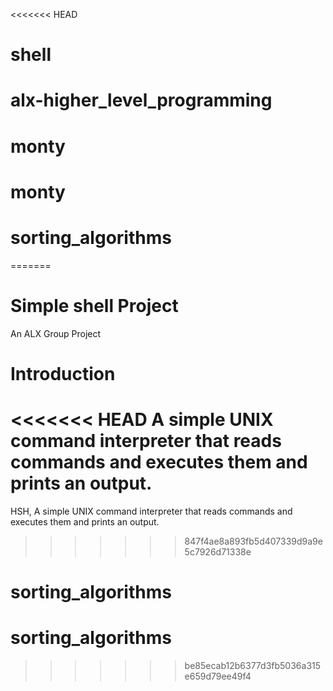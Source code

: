<<<<<<< HEAD
# shell
# alx-higher_level_programming
# monty
# monty
# sorting_algorithms
=======
# Simple shell Project
An ALX Group Project

# Introduction
<<<<<<< HEAD
A simple UNIX command interpreter that reads commands and executes them and prints an output.
=======
HSH, A simple UNIX command interpreter that reads commands and executes them and prints an output.
>>>>>>> 847f4ae8a893fb5d407339d9a9e5c7926d71338e
# sorting_algorithms
# sorting_algorithms
>>>>>>> be85ecab12b6377d3fb5036a315e659d79ee49f4
